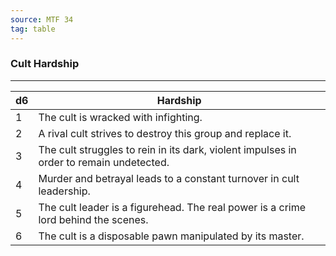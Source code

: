 ```yaml
---
source: MTF 34
tag: table
---
```


### Cult Hardship
---
|d6|Hardship|
|----|------------|
|1|The cult is wracked with infighting.|
|2|A rival cult strives to destroy this group and replace it.|
|3|The cult struggles to rein in its dark, violent impulses in order to remain undetected.|
|4|Murder and betrayal leads to a constant turnover in cult leadership.|
|5|The cult leader is a figurehead. The real power is a crime lord behind the scenes.|
|6|The cult is a disposable pawn manipulated by its master.|
